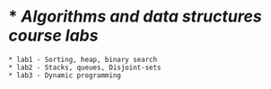 # * *Algorithms and data structures course labs*

	* lab1 - Sorting, heap, binary search
	* lab2 - Stacks, queues, Disjoint-sets
	* lab3 - Dynamic programming